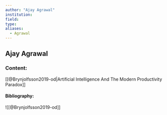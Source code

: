 ```yaml
---
author: "Ajay Agrawal"
institution:
field:
type:
aliases:
  - Agrawal
---
```


## Ajay Agrawal

### Content:
[[@Brynjolfsson2019-od|Artificial Intelligence And The Modern Productivity Paradox]]

#### Bibliography:

![[@Brynjolfsson2019-od]]